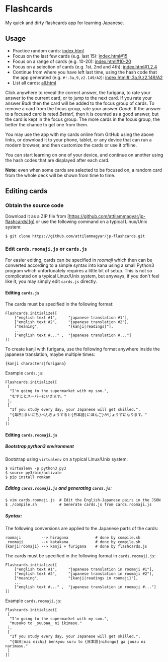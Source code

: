 Flashcards
==========

My quick and dirty flashcards app for learning Japanese.

Usage
-----

 * Practice random cards: [index.html][a]
 * Focus on the last few cards (e.g. last 15): [index.html#15][f]
 * Focus on a range of cards (e.g. 10-20): [index.html#10-20][r]
 * Focus on a selection of cards (e.g. 1st, 2nd and 4th): [index.html#1,2,4][s]
 * Continue from where you have left last time, using the hash code that the
   app generated (e.g. `#!.3a,9,z2.149/A2`): [index.html#!.3a,9,z2.149/A2][h]
 * List all cards: [all.html][l]

  [a]: http://attilammagyar.github.io/jp-flashcards/index.html
  [f]: http://attilammagyar.github.io/jp-flashcards/index.html#15
  [r]: http://attilammagyar.github.io/jp-flashcards/index.html#10-20
  [s]: http://attilammagyar.github.io/jp-flashcards/index.html#1,2,4
  [h]: http://attilammagyar.github.io/jp-flashcards/index.html#!.3a,9,z2.149/A2
  [l]: http://attilammagyar.github.io/jp-flashcards/all.html

Click anywhere to reveal the correct answer, the furigana, to rate your answer
to the current card, or to jump to the next card. If you rate your answer
*Bad!* then the card will be added to the focus group of cards. To remove a
card from the focus group, rate your answer *Good!*. If the answer to a focused
card is rated *Better!*, then it is counted as a good answer, but the card is
kept in the focus group. The more cards in the focus group, the better the
chance to get one from them.

You may use the app with my cards online from GitHub using the above links, or
download it to your phone, tablet, or any device that can run a modern browser,
and then customize the cards or use it offline.

You can start learning on one of your device, and continue on another using the
hash codes that are displayed after each card.

**Note**: even when some cards are selected to be focused on, a random card
from the whole deck will be shown from time to time.

Editing cards
-------------

### Obtain the source code

Download it as a ZIP file from
[https://github.com/attilammagyar/jp-flashcards][g] or use the following
command on a typical Linux/Unix system:

  [g]: https://github.com/attilammagyar/jp-flashcards

    $ git clone https://github.com/attilammagyar/jp-flashcards.git

### Edit `cards.roomaji.js` or `cards.js`

For easier editing, cards can be specified in *roomaji* which then can be
converted according to a simple syntax into kana using a small Python3 program
which unfortunately requires a little bit of setup. This is not so complicated
on a typical Linux/Unix system, but anyways, if you don't feel like it, you may
simply edit `cards.js` directly.

#### Editing `cards.js`

The cards must be specified in the following format:

    Flashcards.initialize([
        ["english text #1",     "japanese translation #1"],
        ["english text #2",     "japanese translation #2"],
        ["meaning",             "{kanji|readings}"],
        ...
        ["english text #..." ,  "japanese translation #..."]
    ])

To create kanji with furigana, use the following format anywhere inside the
japanese translation, maybe multiple times:

    {kanji characters|furigana}

Example `cards.js`:

    Flashcards.initialize([
     [
      "I'm going to the supermarket with my son.",
      "むすことスーパーにいきます。"
     ],
     [
      "If you study every day, your Japanese will get skilled.",
      "{毎日|まいにち}べんきょうすると{日本語|にほんご}がじょうずになります。"
     ]
    ])

#### Editing `cards.roomaji.js`

##### Bootstrap python3 environment

Bootstrap using `virtualenv` on a typical Linux/Unix system:

    $ virtualenv -p python3 py3
    $ source py3/bin/activate
    $ pip install romkan

##### Editing `cards.roomaji.js` and generating `cards.js`:

    $ vim cards.roomaji.js  # Edit the English-Japanese pairs in the JSON
    $ ./compile.sh          # Generate cards.js from cards.roomaji.js

##### Syntax:

The following conversions are applied to the Japanese parts of the cards:

    roomaji         --> hiragana            # done by compile.sh
    _roomaji_       --> katakana            # done by compile.sh
    {kanji|roomaji} --> kanji + furigana    # done by flashcards.js

The cards must be specified in the following format in `cards.roomaji.js`:

    Flashcards.initialize([
        ["english text #1",     "japanese translation in roomaji #1"],
        ["english text #2",     "japanese translation in roomaji #2"],
        ["meaning",             "{kanji|readings in roomaji}"],
        ...
        ["english text #..." ,  "japanese translation in roomaji #..."]
    ])

Example `cards.roomaji.js`:

    Flashcards.initialize([
     [
      "I'm going to the supermarket with my son.",
      "musuko to _suupaa_ ni ikimasu."
     ],
     [
      "If you study every day, your Japanese will get skilled.",
      "{毎日|mai nichi} benkyou suru to {日本語|nihongo} ga jouzu ni narimasu."
     ]
    ])
